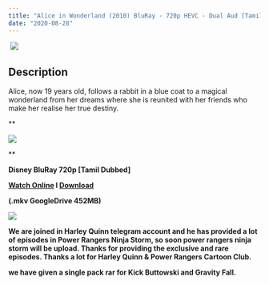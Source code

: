 ```yaml
---
title: "Alice in Wonderland (2010) BluRay - 720p HEVC - Dual Aud [Tamil + Eng] - x265 - 450MB"
date: "2020-08-28"
---
```


 [![](https://1.bp.blogspot.com/-6PLTRd2LWa8/X0iRh7TOciI/AAAAAAAABGo/jh6gmISgPmwZy4hpVvUOHP1pNR15S3Y_QCLcBGAsYHQ/w640-h434/mpw-50974.jpg)](https://1.bp.blogspot.com/-6PLTRd2LWa8/X0iRh7TOciI/AAAAAAAABGo/jh6gmISgPmwZy4hpVvUOHP1pNR15S3Y_QCLcBGAsYHQ/s600/mpw-50974.jpg)

## Description

Alice, now 19 years old, follows a rabbit in a blue coat to a magical wonderland from her dreams where she is reunited with her friends who make her realise her true destiny.

**

[![](https://1.bp.blogspot.com/-fai1ZuUwnbA/XIjy2aT4irI/AAAAAAAAANw/7rEO6tENJrUFG3goDQKkqoL-8fDxd-o3gCK4BGAsYHg/d/torrborder.gif)](https://1.bp.blogspot.com/-fai1ZuUwnbA/XIjy2aT4irI/AAAAAAAAANw/7rEO6tENJrUFG3goDQKkqoL-8fDxd-o3gCK4BGAsYHg/s500/torrborder.gif)

**

**Disney BluRay 720p \[Tamil Dubbed\]**

 **[Watch Online](https://drive.google.com/file/d/1Iv888PmL6ljL_g6oyX_WIyjCOVxUJMvN/view) I [Download](https://drive.google.com/uc?id=1Iv888PmL6ljL_g6oyX_WIyjCOVxUJMvN&export=download)**

**(.mkv GoogleDrive 452MB)**

[![](https://1.bp.blogspot.com/-fai1ZuUwnbA/XIjy2aT4irI/AAAAAAAAANw/7rEO6tENJrUFG3goDQKkqoL-8fDxd-o3gCK4BGAsYHg/d/torrborder.gif)](https://1.bp.blogspot.com/-fai1ZuUwnbA/XIjy2aT4irI/AAAAAAAAANw/7rEO6tENJrUFG3goDQKkqoL-8fDxd-o3gCK4BGAsYHg/s500/torrborder.gif)

**We are joined in Harley Quinn telegram account and he has provided a lot of episodes in Power Rangers Ninja Storm, so soon power rangers ninja storm will be upload. Thanks for providing the exclusive and rare episodes. Thanks a lot for Harley Quinn & Power Rangers Cartoon Club.**

**we have given a single pack rar for Kick Buttowski and Gravity Fall.**
